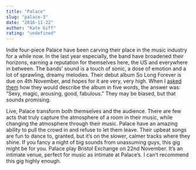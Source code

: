 ```yaml
---
title: "Palace"
slug: "palace-3"
date: "2016-11-22"
author: "Kate Giff"
rating: "undefined"
---
```


Indie four-piece Palace have been carving their place in the music industry for a while now. In the last year especially, the band have broadened their horizons, earning a reputation for themselves here, the US and everywhere in between. The bands’ sound is a touch of sonic, a dose of emotion and a lot of sprawling, dreamy melodies. Their debut album So Long Forever is due on 4th November, and hopes for it are very, very high. When I [asked them](http://pearshapedexeter.com/palace-2/) how they would describe the album in five words, the answer was: “Sexy, magic, arousing, good, fabulous.” They may be biased, but that sounds promising.

Live, Palace transform both themselves and the audience. There are few acts that truly capture the atmosphere of a room in their music, while changing the atmosphere through their music. Palace have an amazing ability to pull the crowd in and refuse to let them leave. Their upbeat songs are fun to dance to, granted, but it’s on the slower, calmer tracks where they shine. If you fancy a night of big sounds from unassuming guys, this gig might be for you. Palace play Bristol Exchange on 22nd November. It’s an intimate venue, perfect for music as intimate at Palace’s. I can’t recommend this gig highly enough.
